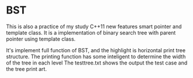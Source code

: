 # BST
This is also a practice of my study C++11 new features smart pointer and template class. 
It is a implementation of binary search tree with parent pointer using template class.

It's implement full function of BST, and the highlight is horizontal print tree structure.
The printing function has some inteligent to determine the width of the tree in each level
The testtree.txt shows the output the test case and the tree print art.
